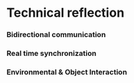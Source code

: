 # Technical reflection

### Bidirectional communication


### Real time synchronization


### Environmental & Object Interaction